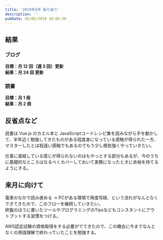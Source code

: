 ```yaml
---
title: '2019年4月 振り返り'
description: ''
pubDate: 05/05/2019 10:06:58
---
```


<h2>結果</h2>

<h3>ブログ</h3>

<p><strong>目標：月 12 回（週 3 回）更新</strong><br/>
<strong>結果：月 24 回 更新</strong></p>

<h3>読書</h3>

<p><strong>目標：月 1 冊</strong><br/>
<strong>結果：月 2 冊</strong></p>

<h2>反省点など</h2>

<p>読書は Vue.js のカエル本と JavaScriptコードレシピ集を読みながら手を動かして、半年近く勉強してきたものがある程度身になっている感触が得られた一方、マスターしたとは程遠い感触でもあるのでもう少し根気強くやっていきたい。</p>

<p>仕事に直結している感じが得られないのはもやっとする部分もあるが、今のうちに基礎的なところはなるべくカバーしておいて実務になったときに余裕を持てるようにする。</p>

<h2>来月に向けて</h2>

<p>電車のなかで読み進める → PCがある環境で再度写経、という流れがなんとなくできてきたので、このフローを継続していきたい。<br/>
終盤のほうに書いたツールやプログラミングのTipsなどもコンスタントにアウトプットする習慣をつける。</p>

<p>AWS認定試験の資格取得をする必要がでてきたので、この機会に今までなんとなくの用語理解で終わっていたことを勉強する。</p>
